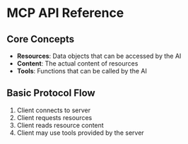 # MCP API Reference

## Core Concepts

- **Resources**: Data objects that can be accessed by the AI
- **Content**: The actual content of resources
- **Tools**: Functions that can be called by the AI

## Basic Protocol Flow

1. Client connects to server
2. Client requests resources
3. Client reads resource content
4. Client may use tools provided by the server

